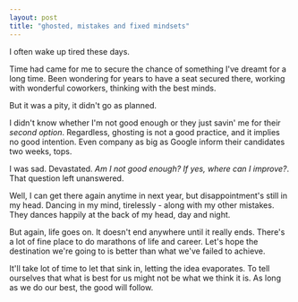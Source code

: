 ```yaml
---
layout: post
title: "ghosted, mistakes and fixed mindsets"
--- 
```


I often wake up tired these days.

Time had came for me to secure the chance of something I've dreamt for a long time. Been wondering for years to have a seat secured there, working with wonderful coworkers, thinking with the best minds.

But it was a pity, it didn't go as planned.

I didn't know whether I'm not good enough or they just savin' me for their _second option_. Regardless, ghosting is not a good practice, and it implies no good intention. Even company as big as Google inform their candidates two weeks, tops.

I was sad. Devastated. _Am I not good enough? If yes, where can I improve?_. That question left unanswered.

 Well, I can get there again anytime in next year, but disappointment's still in my head. Dancing in my mind, tirelessly - along with my other mistakes. They dances happily at the back of my head, day and night.

But again, life goes on. It doesn't end anywhere until it really ends. There's a lot of fine place to do marathons of life and career. Let's hope the destination we're going to is better than what we've failed to achieve.

It'll take lot of time to let that sink in, letting the idea evaporates. To tell ourselves that what is best for us might not be what we think it is. As long as we do our best, the good will follow.
